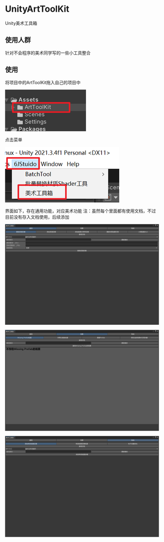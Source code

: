# UnityArtToolKit
Unity美术工具箱

## 使用人群

针对不会程序的美术同学写的一些小工具整合

## 使用
将项目中的ArtToolKit拖入自己的项目中

![Alt text](Image/README/image-1.png)

点击菜单

![Alt text](Image/README/image-2.png)

界面如下，存在通用功能，对应美术功能
注：虽然每个里面都有使用文档，不过目前没有存入文档使用，后续添加

![Alt text](Image/README/image.png)

![Alt text](Image/README/image-3.png)

![Alt text](Image/README/image-4.png)